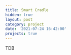 ```yaml
---
title: Smart Cradle
hidden: true
layout: post
category: project
date: '2021-07-24 16:42:00'
projects: true
---
```


TDB
